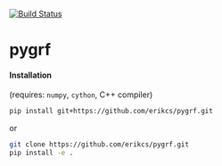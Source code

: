 [![Build Status](https://travis-ci.org/erikcs/pygrf.svg?branch=master)](https://travis-ci.org/erikcs/pygrf)

# pygrf

#### Installation
(requires: `numpy`, `cython`, C++ compiler)

```bash
pip install git+https://github.com/erikcs/pygrf.git
```

or

```bash
git clone https://github.com/erikcs/pygrf.git
pip install -e .
```

